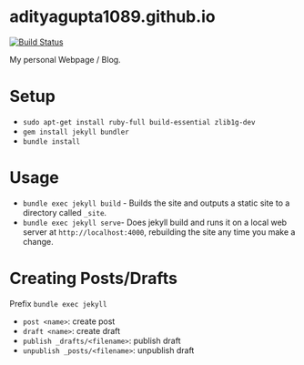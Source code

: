 # adityagupta1089.github.io
[![Build Status](https://travis-ci.com/adityagupta1089/adityagupta1089.github.io.svg?branch=master)](https://travis-ci.com/adityagupta1089/adityagupta1089.github.io)

My personal Webpage / Blog.

# Setup
- `sudo apt-get install ruby-full build-essential zlib1g-dev`
- `gem install jekyll bundler`
- `bundle install`

# Usage 
- `bundle exec jekyll build` - Builds the site and outputs a static site to a directory called `_site`.
- `bundle exec jekyll serve`- Does jekyll build and runs it on a local web server at `http://localhost:4000`, rebuilding the site any time you make a change.

# Creating Posts/Drafts
Prefix `bundle exec jekyll`
- `post <name>`: create post
- `draft <name>`: create draft
- `publish _drafts/<filename>`: publish draft
- `unpublish _posts/<filename>`: unpublish draft

